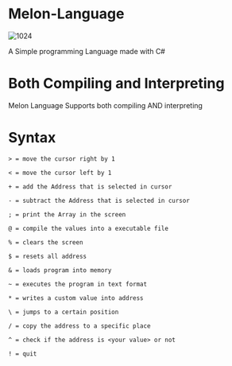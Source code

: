 # Melon-Language
![1024](https://user-images.githubusercontent.com/69463173/147674965-4bb92dc4-252e-44f2-a7f8-0dce3c5f05bf.png)

A Simple programming Language made with C#

# Both Compiling and Interpreting
Melon Language Supports both compiling AND interpreting

# Syntax
`> = move the cursor right by 1`

`< = move the cursor left by 1`

`+ = add the Address that is selected in cursor`

`- = subtract the Address that is selected in cursor`

`; = print the Array in the screen`

`@ = compile the values into a executable file`

`% = clears the screen`

`$ = resets all address`

`& = loads program into memory`

`~ = executes the program in text format`

`* = writes a custom value into address`

`\ = jumps to a certain position`

`/ = copy the address to a specific place`

`^ = check if the address is <your value> or not`

`! = quit`
